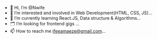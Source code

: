 - 👋 Hi, I’m @Nwife
- 👀 I’m interested and involved in Web Development(HTML, CSS, JS)...
- 🌱 I’m currently learning React.JS, Data structure & Algorithms...
- 🗂 I’m looking for frontend gigs ...
- 📫 How to reach me ifeeamaeze@gmail.com...

<!---
Nwife/Nwife is a ✨ special ✨ repository because its `README.md` (this file) appears on your GitHub profile.
You can click the Preview link to take a look at your changes.
--->
